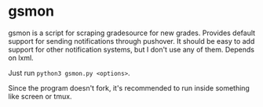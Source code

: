 gsmon
=====

gsmon is a script for scraping gradesource for new grades.  Provides default
support for sending notifications through pushover. It should be easy to add
support for other notification systems, but I don't use any of them. Depends on
lxml.

Just run `python3 gsmon.py <options>`.

Since the program doesn't fork, it's recommended to run inside something like
screen or tmux.
